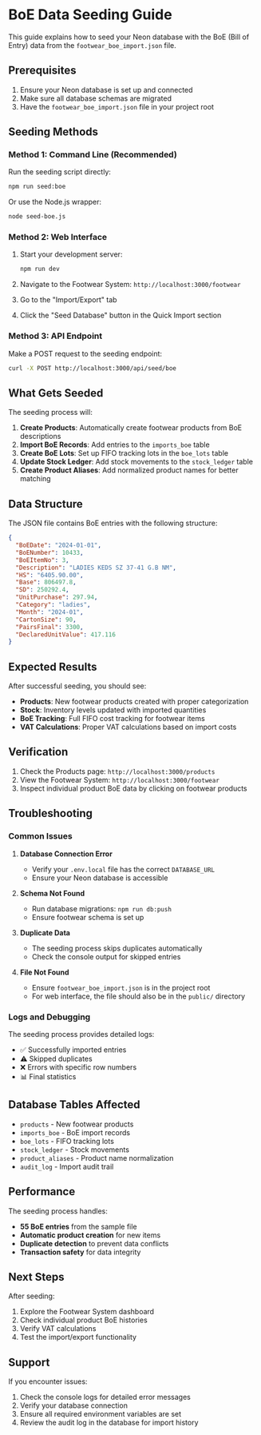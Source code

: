 # BoE Data Seeding Guide

This guide explains how to seed your Neon database with the BoE (Bill of Entry) data from the `footwear_boe_import.json` file.

## Prerequisites

1. Ensure your Neon database is set up and connected
2. Make sure all database schemas are migrated
3. Have the `footwear_boe_import.json` file in your project root

## Seeding Methods

### Method 1: Command Line (Recommended)

Run the seeding script directly:

```bash
npm run seed:boe
```

Or use the Node.js wrapper:

```bash
node seed-boe.js
```

### Method 2: Web Interface

1. Start your development server:

   ```bash
   npm run dev
   ```

2. Navigate to the Footwear System: `http://localhost:3000/footwear`

3. Go to the "Import/Export" tab

4. Click the "Seed Database" button in the Quick Import section

### Method 3: API Endpoint

Make a POST request to the seeding endpoint:

```bash
curl -X POST http://localhost:3000/api/seed/boe
```

## What Gets Seeded

The seeding process will:

1. **Create Products**: Automatically create footwear products from BoE descriptions
2. **Import BoE Records**: Add entries to the `imports_boe` table
3. **Create BoE Lots**: Set up FIFO tracking lots in the `boe_lots` table
4. **Update Stock Ledger**: Add stock movements to the `stock_ledger` table
5. **Create Product Aliases**: Add normalized product names for better matching

## Data Structure

The JSON file contains BoE entries with the following structure:

```json
{
  "BoEDate": "2024-01-01",
  "BoENumber": 10433,
  "BoEItemNo": 3,
  "Description": "LADIES KEDS SZ 37-41 G.B NM",
  "HS": "6405.90.00",
  "Base": 806497.8,
  "SD": 250292.4,
  "UnitPurchase": 297.94,
  "Category": "ladies",
  "Month": "2024-01",
  "CartonSize": 90,
  "PairsFinal": 3300,
  "DeclaredUnitValue": 417.116
}
```

## Expected Results

After successful seeding, you should see:

- **Products**: New footwear products created with proper categorization
- **Stock**: Inventory levels updated with imported quantities
- **BoE Tracking**: Full FIFO cost tracking for footwear items
- **VAT Calculations**: Proper VAT calculations based on import costs

## Verification

1. Check the Products page: `http://localhost:3000/products`
2. View the Footwear System: `http://localhost:3000/footwear`
3. Inspect individual product BoE data by clicking on footwear products

## Troubleshooting

### Common Issues

1. **Database Connection Error**

   - Verify your `.env.local` file has the correct `DATABASE_URL`
   - Ensure your Neon database is accessible

2. **Schema Not Found**

   - Run database migrations: `npm run db:push`
   - Ensure footwear schema is set up

3. **Duplicate Data**

   - The seeding process skips duplicates automatically
   - Check the console output for skipped entries

4. **File Not Found**
   - Ensure `footwear_boe_import.json` is in the project root
   - For web interface, the file should also be in the `public/` directory

### Logs and Debugging

The seeding process provides detailed logs:

- ✅ Successfully imported entries
- ⚠️ Skipped duplicates
- ❌ Errors with specific row numbers
- 📊 Final statistics

## Database Tables Affected

- `products` - New footwear products
- `imports_boe` - BoE import records
- `boe_lots` - FIFO tracking lots
- `stock_ledger` - Stock movements
- `product_aliases` - Product name normalization
- `audit_log` - Import audit trail

## Performance

The seeding process handles:

- **55 BoE entries** from the sample file
- **Automatic product creation** for new items
- **Duplicate detection** to prevent data conflicts
- **Transaction safety** for data integrity

## Next Steps

After seeding:

1. Explore the Footwear System dashboard
2. Check individual product BoE histories
3. Verify VAT calculations
4. Test the import/export functionality

## Support

If you encounter issues:

1. Check the console logs for detailed error messages
2. Verify your database connection
3. Ensure all required environment variables are set
4. Review the audit log in the database for import history
